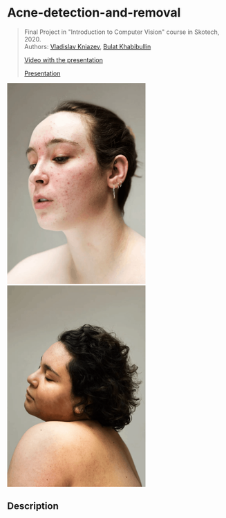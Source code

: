 # Acne-detection-and-removal

> Final Project in "Introduction to Computer Vision" course in Skotech, 2020.  
> Authors: [Vladislav Kniazev](https://github.com/Vladoskn), [Bulat Khabibullin](https://github.com/MrWag2)
>
> [Video with the presentation](https://www.youtube.com/watch?v=Gt5zuF37t_M&list=PLSk_6GxCds8PyeX6OroBshyRJhohuxgGz&index=21)  
>
> [Presentation](https://docs.google.com/presentation/d/1TAfm8xBnFH1th2vQkDBunehXdW7doRmMwFk1Zt6C288)  

<p float="left">
  <img alt="Example 1" src="/assets/1.gif" width="320" />
  <img alt="Example 2" src="/assets/2.gif" width="320" />
</p>


## Description


